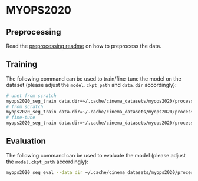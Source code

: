 # MYOPS2020

## Preprocessing

Read the [preprocessing readme](../../data/myops2020/README.md) on how to preprocess the data.

## Training

The following command can be used to train/fine-tune the model on the dataset (please adjust the `model.ckpt_path` and
`data.dir` accordingly):

```bash
# unet from scratch
myops2020_seg_train data.dir=~/.cache/cinema_datasets/myops2020/processed model.name=unet
# from scratch
myops2020_seg_train data.dir=~/.cache/cinema_datasets/myops2020/processed model.name=convunetr
# fine-tune
myops2020_seg_train data.dir=~/.cache/cinema_datasets/myops2020/processed model.name=convunetr model.ckpt_path=
```

## Evaluation

The following command can be used to evaluate the model (please adjust the `model.ckpt_path` accordingly):

```bash
myops2020_seg_eval --data_dir ~/.cache/cinema_datasets/myops2020/processed --ckpt_path
```
